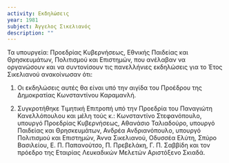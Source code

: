 ```yaml
---
activity: Εκδηλώσεις
year: 1981
subject: Άγγελος Σικελιανός
description: ""
---
```


Τα υπουργεία: Προεδρίας Κυβερνήσεως, Εθνικής Παιδείας και Θρησκευμάτων, Πολιτισμού και Επιστημών, που ανέλαβαν να οργανώσουν και να συντονίσουν τις πανελλήνιες εκδηλώσεις για το Έτος Σικελιανού ανακοίνωσαν ότι:

1. Οι εκδηλώσεις αυτές θα είναι υπό την αιγίδα του Προέδρου της Δημοκρατίας Κωνσταντίνου Καραμανλή.

2. Συγκροτήθηκε Τιμητική Επιτροπή υπό την Προεδρία του Παναγιώτη Κανελλόπουλου και μέλη τούς κ.: Κωνσταντίνο Στεφανόπουλο, υπουργό Προεδρίας Κυβερνήσεως, Αθανάσιο Ταλιαδούρο, υπουργό Παιδείας και Θρησκευμάτων, Ανδρέα Ανδριανόπουλο, υπουργό Πολιτισμού και Επιστημών, Άννα Σικελιανού, Οδυσσέα Ελύτη, Σπύρο Βασιλείου, Ε. Π. Παπανούτσο, Π. Πρεβελάκη, Γ. Π. Σαββίδη και τον πρόεδρο της Εταιρίας Λευκαδικών Μελετών Αριστόξενο Σκιαδά.
